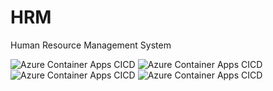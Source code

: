 # HRM
Human Resource Management System

![Azure Container Apps CICD](https://github.com/celiajin03/HRM/actions/workflows/recruiting-container-AutoDeployTrigger-dfa4c1ce-0223-4456-8c9b-d0610801bf9d.yml/badge.svg)
![Azure Container Apps CICD](https://github.com/celiajin03/HRM/actions/workflows/onboarding-container-AutoDeployTrigger-08e474dc-1b57-49e6-89c7-ce6c8306094a.yml/badge.svg)
![Azure Container Apps CICD](https://github.com/celiajin03/HRM/actions/workflows/interviews-container-AutoDeployTrigger-3b84171e-5e96-4e04-b523-d30e9f90ee0f.yml/badge.svg)
![Azure Container Apps CICD](https://github.com/celiajin03/HRM/actions/workflows/authentication-container-AutoDeployTrigger-20308b73-2fba-425e-b24a-dc08817ba759.yml/badge.svg)

